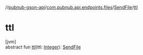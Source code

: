 //[pubnub-gson-api](../../../index.md)/[com.pubnub.api.endpoints.files](../index.md)/[SendFile](index.md)/[ttl](ttl.md)

# ttl

[jvm]\
abstract fun [ttl](ttl.md)(ttl: [Integer](https://docs.oracle.com/javase/8/docs/api/java/lang/Integer.html)): [SendFile](index.md)
